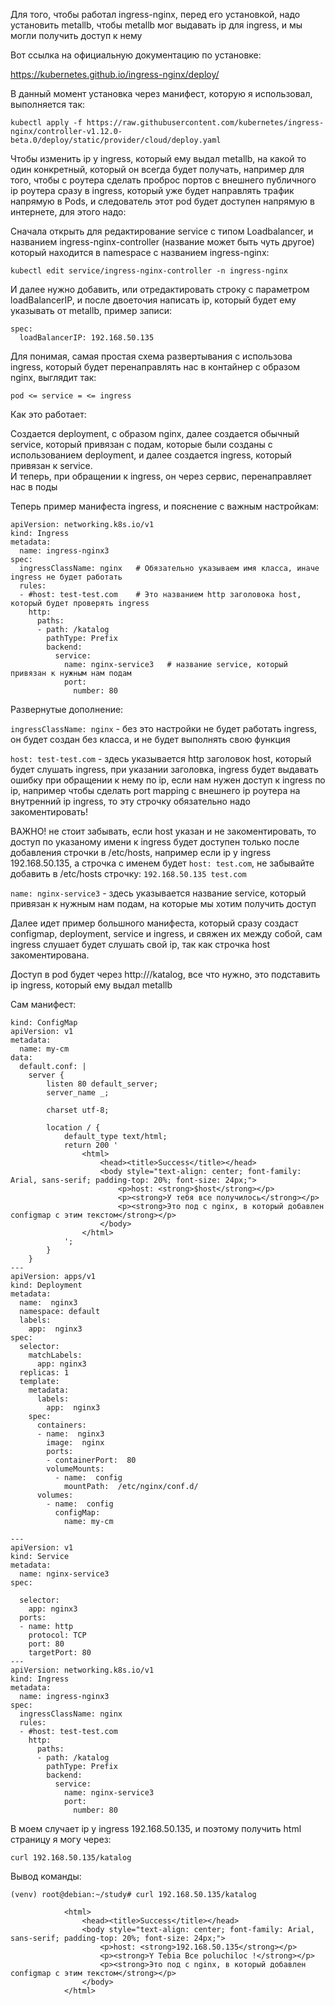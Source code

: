 Для того, чтобы работал ingress-nginx, перед его установкой, надо установить metallb, чтобы metallb мог выдавать ip для ingress, и мы могли получить доступ к нему

Вот ссылка на официальную документацию по установке:

https://kubernetes.github.io/ingress-nginx/deploy/

В данный момент установка через манифест, которую я использовал, выполняется так:
```
kubectl apply -f https://raw.githubusercontent.com/kubernetes/ingress-nginx/controller-v1.12.0-beta.0/deploy/static/provider/cloud/deploy.yaml
````
Чтобы изменить ip у ingress, который ему выдал metallb, на какой то один конкретный, который он всегда будет получать, например для того, 
чтобы с роутера сделать проброс портов с внешнего публичного ip роутера сразу в ingress, который уже будет направлять трафик напрямую в Pods, и следователь этот pod 
будет доступен напрямую в интернете, для этого надо:

Сначала открыть для редактирование service с типом Loadbalancer, и названием ingress-nginx-controller (название может быть чуть другое) который находится 
в namespace с названием ingress-nginx:
```
kubectl edit service/ingress-nginx-controller -n ingress-nginx
````
И далее нужно добавить, или отредактировать строку с параметром loadBalancerIP, и после двоеточия написать ip, который будет ему указывать от metallb, пример записи:

```
spec:
  loadBalancerIP: 192.168.50.135
```
Для понимая, самая простая схема развертывания с использова ingress, который будет перенаправлять нас в контайнер с образом nginx, выглядит так:

`pod <= service = <= ingress`

Как это работает:

Создается deployment, c образом nginx, далее создается обычный service, который привязан с подам, которые были созданы с использованием deployment, и далее создается ingress, 
который привязан к service.  
И теперь, при обращении к ingress, он через сервис, перенаправляет нас в поды

Теперь пример манифеста ingress, и пояснение с важным настройкам:
```
apiVersion: networking.k8s.io/v1
kind: Ingress
metadata:
  name: ingress-nginx3        
spec:
  ingressClassName: nginx   # Обязательно указываем имя класса, иначе ingress не будет работать 
  rules:
  - #host: test-test.com    # Это названием http заголовока host, который будет проверять ingress
    http:                          
      paths:
      - path: /katalog
        pathType: Prefix
        backend:
          service:
            name: nginx-service3   # название service, который привязан к нужным нам подам
            port:
              number: 80

```
Развернутые дополнение:

`ingressClassName: nginx` - без это настройки не будет работать ingress, он будет создан без класса, и не будет выполнять свою функция

`host: test-test.com` - здесь указывается http заголовок host, который будет слушать ingress, при указании заголовка, ingress будет выдавать ошибку при обращении к нему по ip, 
если нам нужен доступ к ingress по ip, например чтобы сделать port mapping с внешнего ip роутера на внутренний ip ingress, то эту строчку обязательно надо закоментировать! 

ВАЖНО! не стоит забывать, если host указан и не закоментировать, то доступ по указаному имени к ingress будет доступен только после добавления строчки в /etc/hosts, 
например если ip у ingress 192.168.50.135, а строчка с именем будет `host: test.com`, не забывайте добавить в /etc/hosts строчку: `192.168.50.135 test.com` 

`name: nginx-service3` - здесь указывается название service, который привязан к нужным нам подам, на которые мы хотим получить доступ

Далее идет пример большного манифеста, который сразу создаст configmap, deployment, service и ingress, и свяжен их между собой, сам ingress слушает будет слушать свой ip, 
так как строчка host закоментирована.

Доступ в pod будет через http://<ip ingress>/katalog, все что нужно, это подставить ip ingress, который ему выдал metallb

Сам манифест:
```
kind: ConfigMap
apiVersion: v1
metadata:
  name: my-cm
data:
  default.conf: |
    server {
        listen 80 default_server;
        server_name _;

        charset utf-8;

        location / {
            default_type text/html;
            return 200 '
                <html>
                    <head><title>Success</title></head>
                    <body style="text-align: center; font-family: Arial, sans-serif; padding-top: 20%; font-size: 24px;">
                        <p>host: <strong>$host</strong></p>
                        <p><strong>У тебя все получилось</strong></p>
                        <p><strong>Это под с nginx, в который добавлен configmap с этим текстом</strong></p>
                    </body>
                </html>
            ';
        }
    }
---
apiVersion: apps/v1
kind: Deployment
metadata:
  name:  nginx3
  namespace: default
  labels:
    app:  nginx3
spec:
  selector:
    matchLabels:
      app: nginx3
  replicas: 1
  template:
    metadata:
      labels:
        app:  nginx3
    spec:
      containers:
      - name:  nginx3
        image:  nginx
        ports:
        - containerPort:  80
        volumeMounts:
          - name:  config
            mountPath:  /etc/nginx/conf.d/
      volumes:
        - name:  config
          configMap:
            name: my-cm

---   
apiVersion: v1
kind: Service
metadata:
  name: nginx-service3
spec:
  
  selector:
    app: nginx3
  ports:
  - name: http
    protocol: TCP
    port: 80
    targetPort: 80
---
apiVersion: networking.k8s.io/v1
kind: Ingress
metadata:
  name: ingress-nginx3
spec:
  ingressClassName: nginx
  rules:
  - #host: test-test.com
    http:
      paths:
      - path: /katalog
        pathType: Prefix
        backend:
          service:
            name: nginx-service3
            port:
              number: 80

```

В моем случает ip у ingress 192.168.50.135, и поэтому получить html страницу я могу через:
```
curl 192.168.50.135/katalog
```
Вывод команды:
```
(venv) root@debian:~/study# curl 192.168.50.135/katalog

            <html>
                <head><title>Success</title></head>
                <body style="text-align: center; font-family: Arial, sans-serif; padding-top: 20%; font-size: 24px;">
                    <p>host: <strong>192.168.50.135</strong></p>
                    <p><strong>Y Tebia Bce poluchiloc !</strong></p>
                    <p><strong>Это под с nginx, в который добавлен configmap с этим текстом</strong></p>
                </body>
            </html>
```
